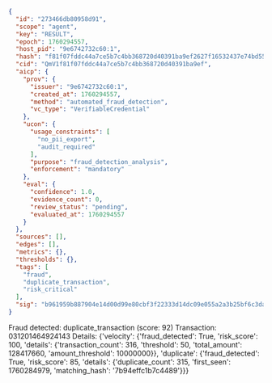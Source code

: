 ```json
{
  "id": "273466db80958d91",
  "scope": "agent",
  "key": "RESULT",
  "epoch": 1760294557,
  "host_pid": "9e6742732c60:1",
  "hash": "f81f07fddc44a7ce5b7c4bb368720d40391ba9ef2627f16532437e74bd553029",
  "cid": "QmV1f81f07fddc44a7ce5b7c4bb368720d40391ba9ef",
  "aicp": {
    "prov": {
      "issuer": "9e6742732c60:1",
      "created_at": 1760294557,
      "method": "automated_fraud_detection",
      "vc_type": "VerifiableCredential"
    },
    "ucon": {
      "usage_constraints": [
        "no_pii_export",
        "audit_required"
      ],
      "purpose": "fraud_detection_analysis",
      "enforcement": "mandatory"
    },
    "eval": {
      "confidence": 1.0,
      "evidence_count": 0,
      "review_status": "pending",
      "evaluated_at": 1760294557
    }
  },
  "sources": [],
  "edges": [],
  "metrics": {},
  "thresholds": {},
  "tags": [
    "fraud",
    "duplicate_transaction",
    "risk_critical"
  ],
  "sig": "b961959b887904e14d00d99e80cbf3f22333d14dc09e055a2a3b25bf6c3dadfd"
}
```

Fraud detected: duplicate_transaction (score: 92)
Transaction: 031201464924143
Details: {'velocity': {'fraud_detected': True, 'risk_score': 100, 'details': {'transaction_count': 316, 'threshold': 50, 'total_amount': 128417660, 'amount_threshold': 10000000}}, 'duplicate': {'fraud_detected': True, 'risk_score': 85, 'details': {'duplicate_count': 315, 'first_seen': 1760284979, 'matching_hash': '7b94effc1b7c4489'}}}